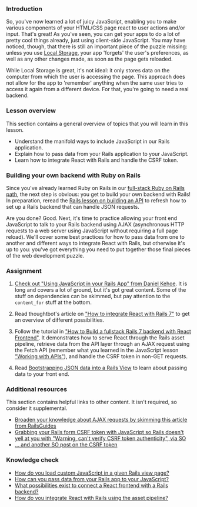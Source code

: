### Introduction

So, you've now learned a lot of juicy JavaScript, enabling you to make various components of your HTML/CSS page react to user actions and/or input. That's great! As you've seen, you can get your apps to do a lot of pretty cool things already, just using client-side JavaScript. You may have noticed, though, that there is still an important piece of the puzzle missing: unless you use [Local Storage](http://coding.smashingmagazine.com/2010/10/11/local-storage-and-how-to-use-it/), your app 'forgets' the user's preferences, as well as any other changes made, as soon as the page gets reloaded.

While Local Storage is great, it's not ideal: it only stores data on the computer from which the user is accessing the page. This approach does not allow for the app to 'remember' anything when the same user tries to access it again from a different device. For that, you're going to need a real backend.

### Lesson overview

This section contains a general overview of topics that you will learn in this lesson.

- Understand the manifold ways to include JavaScript in our Rails application.
- Explain how to pass data from your Rails application to your JavaScript.
- Learn how to integrate React with Rails and handle the CSRF token.

### Building your own backend with Ruby on Rails

Since you've already learned Ruby on Rails in our [full-stack Ruby on Rails path](https://www.theodinproject.com/paths/full-stack-ruby-on-rails), the next step is obvious: you get to build your own backend with Rails! In preparation, reread the [Rails lesson on building an API](https://www.theodinproject.com/lessons/ruby-on-rails-apis-and-building-your-own) to refresh how to set up a Rails backend that can handle JSON requests.

Are you done? Good. Next, it's time to practice allowing your front end JavaScript to talk to your Rails backend using AJAX (asynchronous HTTP requests to a web server using JavaScript without requiring a full page reload).  We'll cover some best practices for how to pass data from one to another and different ways to integrate React with Rails, but otherwise it's up to you: you've got everything you need to put together those final pieces of the web development puzzle.

### Assignment

<div class="lesson-content__panel" markdown="1">

1. [Check out "Using JavaScript in your Rails App" from Daniel Kehoe](http://railsapps.github.io/rails-javascript-include-external.html). It is long and covers a lot of ground, but it's got great content. Some of the stuff on dependencies can be skimmed, but pay attention to the `content_for` stuff at the bottom.

2. Read thoughtbot's article on ["How to integrate React with Rails 7"](https://thoughtbot.com/blog/how-to-integrate-react-rails) to get an overview of different possibilities.

3. Follow the tutorial in ["How to Build a fullstack Rails 7 backend with React Frontend"](https://www.digitalocean.com/community/tutorials/how-to-set-up-a-ruby-on-rails-v7-project-with-a-react-frontend-on-ubuntu-20-04). It demonstrates how to serve React through the Rails asset pipeline, retrieve data from the API layer through an AJAX request using the Fetch API (remember what you learned in the JavaScript lesson ["Working with APIs"](https://www.theodinproject.com/lessons/javascript-working-with-apis)), and handle the CSRF token in non-GET requests.

4. Read [Bootstrapping JSON data into a Rails View](https://web.archive.org/web/20221230234727/https://jfire.io/blog/2012/04/30/how-to-securely-bootstrap-json-in-a-rails-view/) to learn about passing data to your front end.

</div>

### Additional resources

This section contains helpful links to other content. It isn't required, so consider it supplemental.

- [Broaden your knowledge about AJAX requests by skimming this article from RailsGuides](https://guides.rubyonrails.org/v6.1/working_with_javascript_in_rails.html)
- [Grabbing your Rails form CSRF token with JavaScript so Rails doesn't yell at you with "Warning, can't verify CSRF token authenticity", via SO](http://stackoverflow.com/questions/7203304/warning-cant-verify-csrf-token-authenticity-rails)
- [... and another SO post on the CSRF token](http://stackoverflow.com/questions/8503447/rails-how-to-add-csrf-protection-to-forms-created-in-javascript)

### Knowledge check

- <a class="knowledge-check-link" href="https://railsapps.github.io/rails-javascript-include-external.html#locations" > How do you load custom JavaScript in a given Rails view page? </a>
- <a class="knowledge-check-link" href="https://railsapps.github.io/rails-javascript-include-external.html#parameters" >How can you pass data from your Rails app to your JavaScript?</a>
- <a class="knowledge-check-link" href="https://thoughtbot.com/blog/how-to-integrate-react-rails" >What possibilities exist to connect a React frontend with a Rails backend?</a>
- <a class="knowledge-check-link" href="https://www.digitalocean.com/community/tutorials/how-to-set-up-a-ruby-on-rails-v7-project-with-a-react-frontend-on-ubuntu-20-04#step-3-installing-frontend-dependencies" >How do you integrate React with Rails using the asset pipeline?</a>
